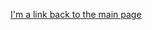 <style>
  .inner {
    max-width: 1024px !important;
  }
</style>




[I'm a link back to the main page](../index.md)
